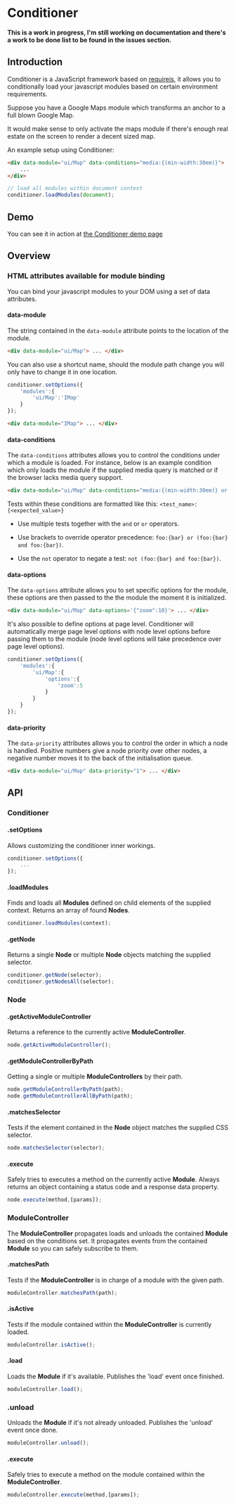 Conditioner
================================

**This is a work in progress, I'm still working on documentation and there's a work to be done list to be found in the issues section.**

Introduction
--------------------------------

Conditioner is a JavaScript framework based on [requirejs](http://requirejs.org), it allows you to conditionally load your javascript modules based on certain environment requirements.

Suppose you have a Google Maps module which transforms an anchor to a full blown Google Map.

It would make sense to only activate the maps module if there's enough real estate on the screen to render a decent sized map.

An example setup using Conditioner:

```html
<div data-module="ui/Map" data-conditions="media:{(min-width:30em)}">
    ...
</div>
```

```javascript
// load all modules within document context
conditioner.loadModules(document);
```


Demo
--------------------------------
You can see it in action at [the Conditioner demo page](http://rikschennink.github.io/conditioner/)


Overview
--------------------------------

### HTML attributes available for module binding
You can bind your javascript modules to your DOM using a set of data attributes.

#### data-module
The string contained in the `data-module` attribute points to the location of the module.

```html
<div data-module="ui/Map"> ... </div>
```

You can also use a shortcut name, should the module path change you will only have to change it in one location.
```javascript
conditioner.setOptions({
    'modules':{
        'ui/Map':'IMap'
    }
});
```

```html
<div data-module="IMap"> ... </div>
```

#### data-conditions
The `data-conditions` attributes allows you to control the conditions under which a module is loaded. For instance, below is an example condition which only loads the module if the supplied media query is matched or if the browser lacks media query support.

```html
<div data-module="ui/Map" data-conditions="media:{(min-width:30em)} or not media:{supported}"> ... </div>
```

Tests within these conditions are formatted like this: `<test_name>:{<expected_value>}` 

* Use multiple tests together with the `and` or `or` operators. 

* Use brackets to override operator precedence: `foo:{bar} or (foo:{bar} and foo:{bar})`. 

* Use the `not` operator to negate a test: `not (foo:{bar} and foo:{bar})`.


#### data-options
The `data-options` attribute allows you to set specific options for the module, these options are then passed to the the module the moment it is initialized.

```html
<div data-module="ui/Map" data-options='{"zoom":10}'> ... </div>
```

It's also possible to define options at page level. Conditioner will automatically merge page level options with node level options before passing them to the module (node level options will take precedence over page level options).

```javascript
conditioner.setOptions({
    'modules':{
        'ui/Map':{
            'options':{
                'zoom':5
            }
        }
    }
});
```

#### data-priority
The `data-priority` attributes allows you to control the order in which a node is handled. Positive numbers give a node priority over other nodes, a negative number moves it to the back of the initialisation queue.
```html
<div data-module="ui/Map" data-priority="1"> ... </div>
```



API
--------------------------------

### Conditioner

#### .setOptions
Allows customizing the conditioner inner workings.
```javascript
conditioner.setOptions({
    ...
});
```

#### .loadModules
Finds and loads all **Modules** defined on child elements of the supplied context. Returns an array of found **Nodes**.
```javascript
conditioner.loadModules(context);
```

#### .getNode
Returns a single **Node** or multiple **Node** objects matching the supplied selector.
```javascript
conditioner.getNode(selector);
conditioner.getNodesAll(selector);
```

### Node

#### .getActiveModuleController
Returns a reference to the currently active **ModuleController**.
```javascript
node.getActiveModuleController();
```

#### .getModuleControllerByPath
Getting a single or multiple **ModuleControllers** by their path.

```javascript
node.getModuleControllerByPath(path);
node.getModuleControllerAllByPath(path);
```

#### .matchesSelector
Tests if the element contained in the **Node** object matches the supplied CSS selector.
```javascript
node.matchesSelector(selector);
```

#### .execute
Safely tries to executes a method on the currently active **Module**. Always returns an object containing a status code and a response data property.
```javascript
node.execute(method,[params]);
```

### ModuleController
The **ModuleController** propagates loads and unloads the contained **Module** based on the conditions set. It propagates events from the contained **Module** so you can safely subscribe to them.

#### .matchesPath
Tests if the **ModuleController** is in charge of a module with the given path.
```javascript
moduleController.matchesPath(path);
```

#### .isActive
Tests if the module contained within the **ModuleController** is currently loaded.
```javascript
moduleController.isActive();
```

#### .load
Loads the **Module** if it's available. Publishes the 'load' event once finished.
```javascript
moduleController.load();
```

### .unload
Unloads the **Module** if it's not already unloaded. Publishes the 'unload' event once done.
```javascript
moduleController.unload();
```

#### .execute
Safely tries to execute a method on the module contained within the **ModuleController**.
```javascript
moduleController.execute(method,[params]);
```
